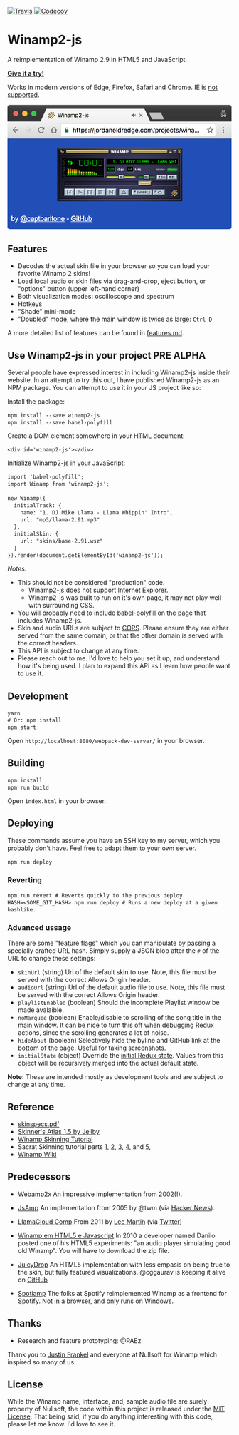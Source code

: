  [![Travis](https://img.shields.io/travis/captbaritone/winamp2-js.svg)]() [![Codecov](https://img.shields.io/codecov/c/github/captbaritone/winamp2-js.svg)]()

# Winamp2-js

A reimplementation of Winamp 2.9 in HTML5 and JavaScript.

**[Give it a try!](https://jordaneldredge.com/projects/winamp2-js/)**

Works in modern versions of Edge, Firefox, Safari and Chrome. IE is [not
supported](http://caniuse.com/#feat=audio-api).

![Screenshot of Winamp2-js](./preview.png)

## Features

- Decodes the actual skin file in your browser so you can load your favorite
  Winamp 2 skins!
- Load local audio or skin files via drag-and-drop, eject button, or "options"
  button (upper left-hand corner)
- Both visualization modes: oscilloscope and spectrum
- Hotkeys
- "Shade" mini-mode
- "Doubled" mode, where the main window is twice as large: `Ctrl-D`

A more detailed list of features can be found in [features.md](./features.md).

## Use Winamp2-js in your project **PRE ALPHA**

Several people have expressed interest in including Winamp2-js inside their website. In an attempt to try this out, I have published Winamp2-js as an NPM package. You can attempt to use it in your JS project like so:

Install the package:

```
npm install --save winamp2-js
npm install --save babel-polyfill
```

Create a DOM element somewhere in your HTML document:

```
<div id='winamp2-js'></div>
```

Initialize Winamp2-js in your JavaScript:

```
import 'babel-polyfill';
import Winamp from 'winamp2-js';

new Winamp({
  initialTrack: {
    name: "1. DJ Mike Llama - Llama Whippin' Intro",
    url: "mp3/llama-2.91.mp3"
  },
  initialSkin: {
    url: "skins/base-2.91.wsz"
  }
}).render(document.getElementById('winamp2-js'));
```

*Notes:*

* This should not be considered "production" code.
  * Winamp2-js does not support Internet Explorer.
  * Winamp2-js was built to run on it's own page, it may not play well with surrounding CSS.
* You will probably need to include [babel-polyfill](https://babeljs.io/docs/usage/polyfill/) on the page that includes Winamp2-js.
* Skin and audio URLs are subject to [CORS](https://developer.mozilla.org/en-US/docs/Web/HTTP/Access_control_CORS). Please ensure they are either served from the same domain, or that the other domain is served with the correct headers.
* This API is subject to change at any time.
* Please reach out to me. I'd love to help you set it up, and understand how it's being used. I plan to expand this API as I learn how people want to use it.

## Development

    yarn
    # Or: npm install
    npm start

Open `http://localhost:8080/webpack-dev-server/` in your browser.

## Building

    npm install
    npm run build

Open `index.html` in your browser.

## Deploying

These commands assume you have an SSH key to my server, which you probably
don't have. Feel free to adapt them to your own server.

    npm run deploy

### Reverting

    npm run revert # Reverts quickly to the previous deploy
    HASH=<SOME_GIT_HASH> npm run deploy # Runs a new deploy at a given hashlike.

### Advanced ussage

There are some "feature flags" which you can manipulate by passing a specially crafted URL hash. Simply supply a JSON blob after the `#` of the URL to change these settings:

* `skinUrl` (string) Url of the default skin to use. Note, this file must be served with the correct Allows Origin header.
* `audioUrl` (string) Url of the default audio file to use. Note, this file must be served with the correct Allows Origin header.
* `playlistEnabled` (boolean) Should the incomplete Playlist window be made avalaible.
* `noMarquee` (boolean) Enable/disable to scrolling of the song title in the main window. It can be nice to turn this off when debugging Redux actions, since the scrolling generates a lot of noise.
* `hideAbout` (boolean) Selectively hide the byline and GitHub link at the bottom of the page. Useful for taking screenshots.
* `initialState` (object) Override the [initial Redux state](js/reducers.js). Values from this object will be recursively merged into the actual default state.

__Note:__ These are intended mostly as development tools and are subject to change at any time.


## Reference

- [skinspecs.pdf](http://members.xoom.it/skinart/tutorial/skinspecs..pdf)
- [Skinner's Atlas 1.5 by Jellby](http://forums.winamp.com/showthread.php?p=951257)
- [Winamp Skinning Tutorial](http://people.xmms2.org/~tru/promoe/Winamp_skinning_tutorial_1_5_0.pdf)
- Sacrat Skinning tutorial parts [1](http://www.hugi.scene.org/online/hugi26/hugi%2026%20-%20graphics%20skinning%20sacrat%20winamp%20skinning%20tutorial%20-%201.htm), [2](http://www.hugi.scene.org/online/hugi26/hugi%2026%20-%20graphics%20skinning%20sacrat%20winamp%20skinning%20tutorial%20-%202.htm), [3](http://www.hugi.scene.org/online/hugi26/hugi%2026%20-%20graphics%20skinning%20sacrat%20winamp%20skinning%20tutorial%20-%203.htm), [4](http://www.hugi.scene.org/online/hugi26/hugi%2026%20-%20graphics%20skinning%20sacrat%20winamp%20skinning%20tutorial%20-%204.htm), and [5](http://www.hugi.scene.org/online/hugi26/hugi%2026%20-%20graphics%20skinning%20sacrat%20winamp%20skinning%20tutorial%20-%205.htm), 
- [Winamp Wiki](http://wiki.winamp.com/wiki/Creating_Classic_Skins)

## Predecessors

- [Webamp2x](http://forums.winamp.com/showthread.php?threadid=91850) An
  impressive implementation from 2002(!).
  
- [JsAmp](http://freecog.net/2005/jsamp/demo/MainWindow.xhtml) An implementation from 2005 by @twm (via [Hacker News](https://news.ycombinator.com/item?id=15317723)).

- [LlamaCloud Comp](https://vimeo.com/20149683) From 2011 by [Lee Martin](http://www.leemartin.com/) (via [Twitter](https://twitter.com/leemartin/status/910235793737814017))

- [Winamp em HTML5 e Javascript](http://www.tidbits.com.br/winamp-em-html5-e-javascript)
  In 2010 a developer named Danilo posted one of his HTML5 experiments: "an
  audio player simulating good old Winamp". You will have to download the zip
  file.

- [JuicyDrop](http://cggaurav.github.io/juicydrop/) An HTML5 implementation with
  less empasis on being true to the skin, but fully featured visualizations.
  @cggaurav is keeping it alive on [GitHub](https://github.com/cggaurav/juicydrop)

- [Spotiamp](http://spotiamp.com/) The folks at Spotify reimplemented Winamp as
  a frontend for Spotify. Not in a browser, and only runs on Windows.

## Thanks

- Research and feature prototyping: @PAEz

Thank you to [Justin Frankel](http://www.1014.org/) and everyone at Nullsoft
for Winamp which inspired so many of us.

## License

While the Winamp name, interface, and, sample audio file are surely property of
Nullsoft, the code within this project is released under the [MIT
License](LICENSE.txt). That being said, if you do anything interesting with
this code, please let me know. I'd love to see it.
